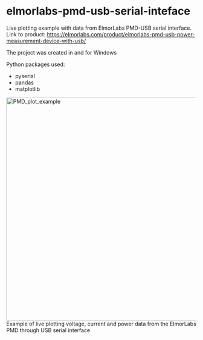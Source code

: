 # elmorlabs-pmd-usb-serial-inteface
Live plotting example with data from ElmorLabs PMD-USB serial interface.
Link to product: https://elmorlabs.com/product/elmorlabs-pmd-usb-power-measurement-device-with-usb/

The project was created in and for Windows

Python packages used:
- pyserial
- pandas
- matplotlib

<img width="589" alt="PMD_plot_example" src="https://user-images.githubusercontent.com/41986414/183417530-1e9046e3-0fa4-4901-b203-e04a341ba18c.PNG">
Example of live plotting voltage, current and power data from the ElmorLabs PMD through USB serial interface
